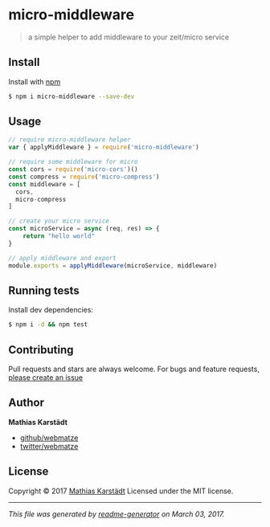 # micro-middleware

> a simple helper to add middleware to your zeit/micro service

## Install

Install with [npm](https://www.npmjs.com/)

```sh
$ npm i micro-middleware --save-dev
```

## Usage

```js
// require micro-middleware helper
var { applyMiddleware } = require('micro-middleware')

// require some middleware for micro
const cors = require('micro-cors')()
const compress = require('micro-compress')
const middleware = [
  cors, 
  micro-compress
]

// create your micro service
const microService = async (req, res) => {
    return "hello world"
}

// apply middleware and export
module.exports = applyMiddleware(microService, middleware)
```

## Running tests

Install dev dependencies:

```sh
$ npm i -d && npm test
```

## Contributing

Pull requests and stars are always welcome. For bugs and feature requests, [please create an issue](https://github.com/webmatze/micro-middleware/issues)

## Author

**Mathias Karstädt**

* [github/webmatze](https://github.com/webmatze)
* [twitter/webmatze](http://twitter.com/webmatze)

## License

Copyright © 2017 [Mathias Karstädt](http://mathiaskarstaedt.de/)
Licensed under the MIT license.

***

_This file was generated by [readme-generator](https://github.com/jonschlinkert/readme-generator) on March 03, 2017._
